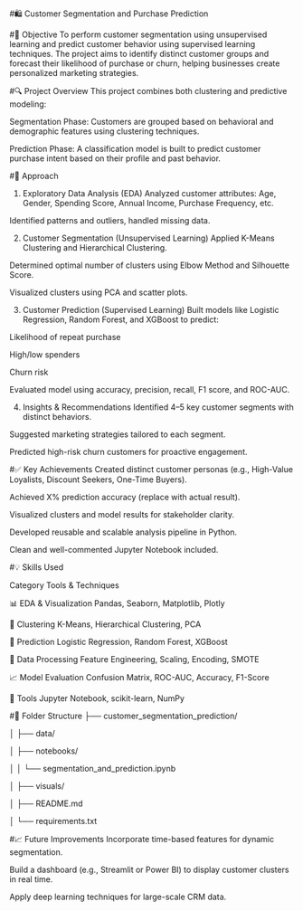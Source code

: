 #🛍️ Customer Segmentation and Purchase Prediction

#📌 Objective
To perform customer segmentation using unsupervised learning and predict customer behavior using supervised learning techniques. The project aims to identify distinct customer groups and forecast their likelihood of purchase or churn, helping businesses create personalized marketing strategies.


#🔍 Project Overview
This project combines both clustering and predictive modeling:

Segmentation Phase: Customers are grouped based on behavioral and demographic features using clustering techniques.

Prediction Phase: A classification model is built to predict customer purchase intent based on their profile and past behavior.


#🧠 Approach
1. Exploratory Data Analysis (EDA)
Analyzed customer attributes: Age, Gender, Spending Score, Annual Income, Purchase Frequency, etc.

Identified patterns and outliers, handled missing data.

2. Customer Segmentation (Unsupervised Learning)
Applied K-Means Clustering and Hierarchical Clustering.

Determined optimal number of clusters using Elbow Method and Silhouette Score.

Visualized clusters using PCA and scatter plots.

3. Customer Prediction (Supervised Learning)
Built models like Logistic Regression, Random Forest, and XGBoost to predict:

Likelihood of repeat purchase

High/low spenders

Churn risk

Evaluated model using accuracy, precision, recall, F1 score, and ROC-AUC.

4. Insights & Recommendations
Identified 4–5 key customer segments with distinct behaviors.

Suggested marketing strategies tailored to each segment.

Predicted high-risk churn customers for proactive engagement.


#✅ Key Achievements
Created distinct customer personas (e.g., High-Value Loyalists, Discount Seekers, One-Time Buyers).

Achieved X% prediction accuracy (replace with actual result).

Visualized clusters and model results for stakeholder clarity.

Developed reusable and scalable analysis pipeline in Python.

Clean and well-commented Jupyter Notebook included.


#💡 Skills Used

Category	Tools & Techniques

📊 EDA & Visualization	Pandas, Seaborn, Matplotlib, Plotly

🧮 Clustering	K-Means, Hierarchical Clustering, PCA

🧠 Prediction	Logistic Regression, Random Forest, XGBoost

🧹 Data Processing	Feature Engineering, Scaling, Encoding, SMOTE

📈 Model Evaluation	Confusion Matrix, ROC-AUC, Accuracy, F1-Score

📁 Tools	Jupyter Notebook, scikit-learn, NumPy

#📂 Folder Structure
├── customer_segmentation_prediction/

│   ├── data/

│   ├── notebooks/

│   │   └── segmentation_and_prediction.ipynb

│   ├── visuals/

│   ├── README.md

│   └── requirements.txt

#📈 Future Improvements
Incorporate time-based features for dynamic segmentation.

Build a dashboard (e.g., Streamlit or Power BI) to display customer clusters in real time.

Apply deep learning techniques for large-scale CRM data.


